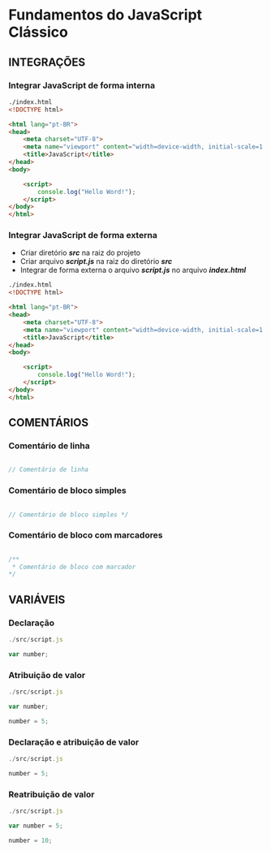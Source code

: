# Fundamentos do JavaScript Clássico

## INTEGRAÇÕES

### Integrar JavaScript de forma interna

~~~ html
./index.html
<!DOCTYPE html>

<html lang="pt-BR">
<head>
    <meta charset="UTF-8">
    <meta name="viewport" content="width=device-width, initial-scale=1.0">
    <title>JavaScript</title>
</head>
<body>

    <script>
        console.log("Hello Word!");
    </script>
</body>
</html>
~~~

### Integrar JavaScript de forma externa

- Criar diretório ***src*** na raiz do projeto
- Criar arquivo ***script.js*** na raiz do diretório ***src***
- Integrar de forma externa o arquivo ***script.js*** no arquivo ***index.html***


~~~ html
./index.html
<!DOCTYPE html>

<html lang="pt-BR">
<head>
    <meta charset="UTF-8">
    <meta name="viewport" content="width=device-width, initial-scale=1.0">
    <title>JavaScript</title>
</head>
<body>

    <script>
        console.log("Hello Word!");
    </script>
</body>
</html>
~~~

## COMENTÁRIOS

### Comentário de linha

~~~ javascript

// Comentário de linha

~~~

### Comentário de bloco simples

~~~ javascript

// Comentário de bloco simples */

~~~

### Comentário de bloco com marcadores

~~~ javascript

/** 
 * Comentário de bloco com marcador
*/

~~~ 



## VARIÁVEIS

### Declaração

~~~ javascript
./src/script.js

var number;

~~~

### Atribuição de valor

~~~ javascript
./src/script.js

var number;

number = 5;

~~~

### Declaração e atribuição de valor

~~~ javascript
./src/script.js

number = 5;

~~~

### Reatribuição de valor
~~~ javascript
./src/script.js

var number = 5;

number = 10;

~~~